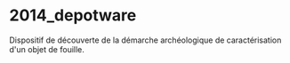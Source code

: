 2014_depotware
==============

Dispositif de découverte de la démarche archéologique de caractérisation d'un objet de fouille.
